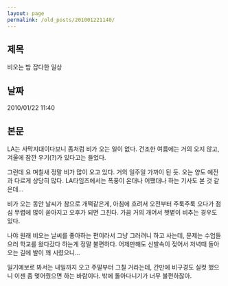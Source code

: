 ```yaml
---
layout: page
permalink: /old_posts/201001221140/
---
```


## 제목
비오는 밤 잡다한 일상

## 날짜
2010/01/22 11:40

## 본문
LA는 사막지대이다보니 좀처럼 비가 오는 일이 없다. 건조한 여름에는 거의 오지 않고, 겨울에 잠깐 우기(?)가 있다고는 들었다.

그런데 요 며칠새 정말 비가 많이 오고 있다. 거의 일주일 가까이 된 듯. 오는 양도 예전과 다르게 상당히 많다. LA타임즈에서는 폭풍이 온대나 어쨌대나 하는 기사도 본 것 같은데...

비가 오는 동안 날씨가 참으로 개떡같은게, 아침에 흐려서 오전부터 주룩주룩 오다가 점심 무렵에 많이 쏟아지고 오후가 되면 그친다. 가끔 거의 개어서 햇볕이 비추는 경우도 있다.

나야 원래 비오는 날씨를 좋아하는 편이라서 그냥 그러려니 하고 사는데, 문제는 수업들으러 학교를 왔다갔다 하는게 정말 불편하다. 어제만해도 신발속이 젖어서 저녁때 돌아오는 길에 발이 꽤 시렸으니...

일기예보로 봐서는 내일까지 오고 주말부터 그칠 거라는데, 간만에 비구경도 실컷 했으니 이젠 좀 멎어줬으면 하는 바람이다. 밖에 돌아다니기가 너무 불편하잖아.